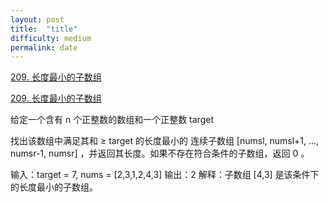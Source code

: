 ```yaml
---
layout: post
title:  "title"
difficulty: medium   
permalink: date
---
```






[209. 长度最小的子数组](https://leetcode-cn.com/problems/minimum-size-subarray-sum/)

<a href="https://leetcode-cn.com/problems/minimum-size-subarray-sum/" target="_blank">209. 长度最小的子数组</a>

给定一个含有 n 个正整数的数组和一个正整数 target 

找出该数组中满足其和 ≥ target 的长度最小的 连续子数组 [numsl, numsl+1, ..., numsr-1, numsr] ，并返回其长度。如果不存在符合条件的子数组，返回 0 。

输入：target = 7, nums = [2,3,1,2,4,3]
输出：2
解释：子数组 [4,3] 是该条件下的长度最小的子数组。

